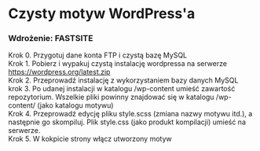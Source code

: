 # Czysty motyw WordPress'a


### Wdrożenie: FASTSITE

Krok 0. Przygotuj dane konta FTP i czystą bazę MySQL  
Krok 1. Pobierz i wypakuj czystą instalację wordpressa na serwerze https://wordpress.org/latest.zip  
Krok 2. Przeprowadź instalację z wykorzystaniem bazy danych MySQL  
krok 3. Po udanej instalacji w katalogu /wp-content umieść zawartość repozytorium. Wszelkie pliki powinny znajdować się w katalogu /wp-content/<NAZWAPROJEKTU> (jako katalogu motywu)  
Krok 4. Przeprowadź edycję pliku style.scss (zmiana nazwy motywu itd.), a następnie go skompiluj. Plik style.css (jako produkt kompilacji) umieść na serwerze.  
Krok 5. W kokpicie strony włącz utworzony motyw

